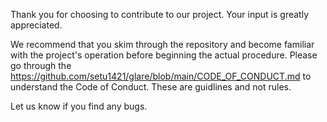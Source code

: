 Thank you for choosing to contribute to our project. Your input is greatly appreciated.

We recommend that you skim through the repository and become familiar with the project's operation before beginning the actual procedure. Please go through the https://github.com/setu1421/glare/blob/main/CODE_OF_CONDUCT.md to understand the Code of Conduct. 
These are guidlines and not rules. 

Let us know if you find any bugs. 

